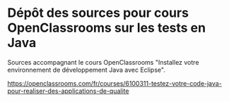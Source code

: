 # Dépôt des sources pour cours OpenClassrooms sur les tests en Java

Sources accompagnant le cours OpenClassrooms "Installez votre environnement de développement Java avec Eclipse".



https://openclassrooms.com/fr/courses/6100311-testez-votre-code-java-pour-realiser-des-applications-de-qualite
